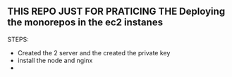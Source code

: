 ## THIS REPO JUST FOR PRATICING THE Deploying the monorepos in the ec2 instanes 

STEPS:
* Created the 2 server and the created the private key 
* install the node and nginx
* 